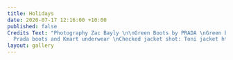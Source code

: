 ```yaml
---
title: Holidays
date: 2020-07-17 12:16:00 +10:00
published: false
Credits Text: "Photography Zac Bayly \n\nGreen Boots by PRADA \nGreen boots shot:
  Prada boots and Kmart underwear \nChecked jacket shot: Toni jacket https://www.instagram.com/shop.toni/"
layout: gallery
---
```


